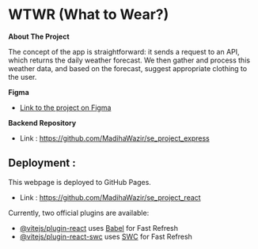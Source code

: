 # WTWR (What to Wear?)

**About The Project**

The concept of the app is straightforward: it sends a request to an API, which returns the daily weather forecast. We then gather and process this weather data, and based on the forecast, suggest appropriate clothing to the user.

**Figma**

- [Link to the project on Figma](https://www.figma.com/design/F03bTb81Pw8IDPj5Y9rc5i/Sprint-10-%7C-WTWR?node-id=311-433&p=f&t=HEurVuFcH5nYaCQH-0)

**Backend Repository**

- Link : https://github.com/MadihaWazir/se_project_express

## Deployment :

This webpage is deployed to GitHub Pages.

- Link : https://github.com/MadihaWazir/se_project_react

Currently, two official plugins are available:

- [@vitejs/plugin-react](https://github.com/vitejs/vite-plugin-react/blob/main/packages/plugin-react/README.md) uses [Babel](https://babeljs.io/) for Fast Refresh
- [@vitejs/plugin-react-swc](https://github.com/vitejs/vite-plugin-react-swc) uses [SWC](https://swc.rs/) for Fast Refresh
